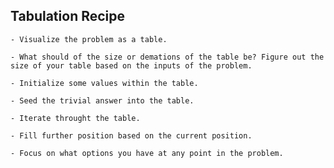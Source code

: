 ## Tabulation Recipe

    - Visualize the problem as a table.

    - What should of the size or demations of the table be? Figure out the size of your table based on the inputs of the problem.

    - Initialize some values within the table.

    - Seed the trivial answer into the table.

    - Iterate throught the table.

    - Fill further position based on the current position.

    - Focus on what options you have at any point in the problem.

